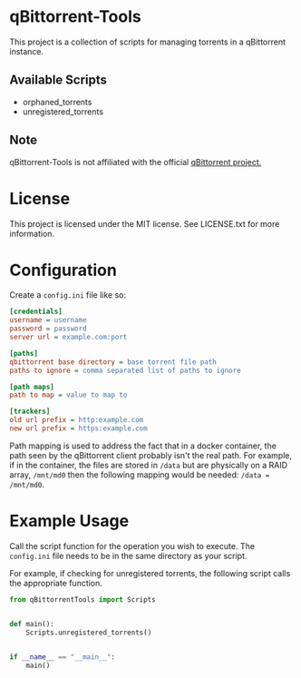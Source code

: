 # qBittorrent-Tools
This project is a collection of scripts for managing torrents in a 
qBittorrent instance.

## Available Scripts
 - orphaned_torrents
 - unregistered_torrents

## Note
qBittorrent-Tools is not affiliated with the official 
[qBittorrent project.](https://www.qbittorrent.org//)

# License
This project is licensed under the MIT license. See LICENSE.txt for more 
information.

# Configuration
Create a `config.ini` file like so:

```ini
[credentials]
username = username
password = password
server url = example.com:port

[paths]
qbittorrent base directory = base torrent file path
paths to ignore = comma separated list of paths to ignore

[path maps]
path to map = value to map to

[trackers]
old url prefix = http:example.com
new url prefix = https:example.com
```

Path mapping is used to address the fact that in a docker container, the 
path seen by the qBittorrent client probably isn't the real path. For 
example, if in the container, the files are stored in `/data` but are 
physically on a RAID array, `/mnt/md0` then the following mapping would be 
needed: `/data = /mnt/md0`.

# Example Usage
Call the script function for the operation you wish to execute. The 
`config.ini` file needs to be in the same directory as your script. 

For example, if checking for unregistered torrents, the following script 
calls the appropriate function.

```python
from qBittorrentTools import Scripts


def main():
    Scripts.unregistered_torrents()
    

if __name__ == "__main__":
    main()

```
